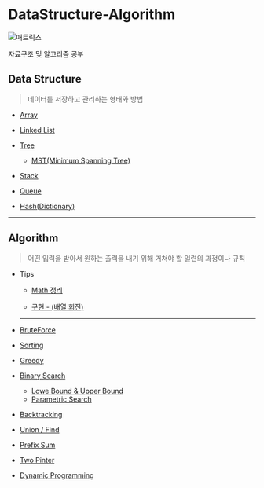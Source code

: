 # DataStructure-Algorithm

<p align="center">

![매트릭스](https://www.textures4photoshop.com/tex/thumbs/matrix-code-animation-gif-free-animated-background-716.gif)

</p>

자료구조 및 알고리즘 공부

## Data Structure

> 데이터를 저장하고 관리하는 형태와 방법

- [Array](https://github.com/BOLTB0X/DataStructure-Algorithm/tree/main/Algorithm/Array#array%EB%B0%B0%EC%97%B4)

- [Linked List](https://github.com/BOLTB0X/DataStructure-Algorithm/tree/main/Algorithm/Linked%20List#linked-list%EC%97%B0%EA%B2%B0%EB%A6%AC%EC%8A%A4%ED%8A%B8)

- [Tree](https://github.com/BOLTB0X/DataStructure-Algorithm/tree/main/Algorithm/Tree#tree)

  - [MST(Minimum Spanning Tree)](https://github.com/BOLTB0X/DataStructure-Algorithm/tree/main/Algorithm/MST)

- [Stack](https://github.com/BOLTB0X/DataStructure-Algorithm/tree/main/Algorithm/Stack#stack)

- [Queue](https://github.com/BOLTB0X/DataStructure-Algorithm/tree/main/Algorithm/Queue#queue)

- [Hash(Dictionary)](https://github.com/BOLTB0X/DataStructure-Algorithm/tree/main/Algorithm/Hash)

---

## Algorithm


> 어떤 입력을 받아서 원하는 출력을 내기 위해 거쳐야 할 일련의 과정이나 규칙

- Tips

  - [Math 정리](https://github.com/BOLTB0X/DataStructure-Algorithm/tree/main/Algorithm/Math)

  - [구현 - (배열 회전)](https://github.com/BOLTB0X/DataStructure-Algorithm/tree/main/Algorithm/Implement)

  ---


- [BruteForce](https://github.com/BOLTB0X/DataStructure-Algorithm/tree/main/Algorithm/BruteForce)

- [Sorting](https://github.com/BOLTB0X/DataStructure-Algorithm/tree/main/Algorithm/Sorting)

- [Greedy](https://github.com/BOLTB0X/DataStructure-Algorithm/tree/main/Algorithm/Greedy)

- [Binary Search](https://github.com/BOLTB0X/DataStructure-Algorithm/tree/main/Algorithm/BinarySearch#binary-search%EC%9D%B4%EC%A7%84-%ED%83%90%EC%83%89)

  - [Lowe Bound & Upper Bound](https://github.com/BOLTB0X/DataStructure-Algorithm/tree/main/Algorithm/LowerUpper%20Bound#lower-bound--upper-bound)
  - [Parametric Search](https://github.com/BOLTB0X/DataStructure-Algorithm/tree/main/Algorithm/Parametric%20Search#parametric-search)

- [Backtracking](https://github.com/BOLTB0X/DataStructure-Algorithm/tree/main/Algorithm/BackTracking)

- [Union / Find](https://github.com/BOLTB0X/DataStructure-Algorithm/tree/main/Algorithm/UnionFind)

- [Prefix Sum](https://github.com/BOLTB0X/DataStructure-Algorithm/tree/main/Algorithm/PrefixSum)

- [Two Pinter](https://github.com/BOLTB0X/DataStructure-Algorithm/tree/main/Algorithm/Two%20Pointer)


- [Dynamic Programming](https://github.com/BOLTB0X/DataStructure-Algorithm/tree/main/Algorithm/DP#dynamic-programming)
